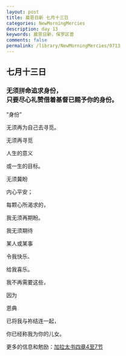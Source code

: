 ```yaml
---
layout: post
title: 晨恩日新 七月十三日
categories: NewMorningMercies
description: day 13
keywords: 晨恩日新，保罗区普
comments: false
permalink: /library/NewMorningMercies/0713
---
```


## 七月十三日

### 无须拼命追求身份， <br> 只要尽心礼赞借着基督已赐予你的身份。

“身份”

无须再为自己去寻觅。

无须再寻觅

人生的意义

或一生的目标。

无须冀盼

内心平安；

每颗心所渴求的，

我无须再期盼。

我无须期待

某人或某事

令我快乐、

给我喜乐。

我不再需要这些，

因为

恩典

已将我与祢结连一起，

你已经称我为你的儿女。

更多的信息和勉励：[加拉太书四章4至7节]()
